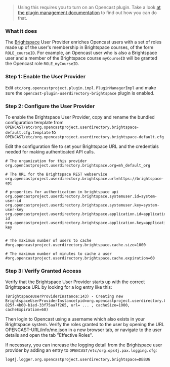 > Using this requires you to turn on an Opencast plugin.
> Take a look [at the plugin management documentation](plugin-management.md) to find out how you can do that.

### What it does

The [Brightspace](https://www.d2l.com/) User Provider enriches Opencast users with a
set of roles made up of the user's membership in Brightspace courses, of the form
`ROLE_courseID`. For example, an Opencast user who is also a Brightspace user and a
member of the Brightspace course `myCourseID` will be granted the Opencast role `ROLE_myCourseID`.


### Step 1: Enable the User Provider

Edit `etc/org.opencastproject.plugin.impl.PluginManagerImpl` and make sure the
`opencast-plugin-userdirectory-brightspace` plugin is enabled.

### Step 2: Configure the User Provider

To enable the Brightspace User Provider, copy and rename the bundled configuration
template from
`OPENCAST/etc/org.opencastproject.userdirectory.brightspace-default.cfg.template` to
`OPENCAST/etc/org.opencastproject.userdirectory.brightspace-default.cfg`

Edit the configuration file to set your Brightspace URL and the credentials needed for making authenticated API calls.

```
# The organization for this provider
org.opencastproject.userdirectory.brightspace.org=mh_default_org

# The URL for the Brightspace REST webservice
org.opencastproject.userdirectory.brightspace.url=https://brightspace-api

# properties for authentication in brightspace api
org.opencastproject.userdirectory.brightspace.systemuser.id=system-user-id
org.opencastproject.userdirectory.brightspace.systemuser.key=system-user-key
org.opencastproject.userdirectory.brightspace.application.id=application-id
org.opencastproject.userdirectory.brightspace.application.key=application-key


# The maximum number of users to cache
#org.opencastproject.userdirectory.brightspace.cache.size=1000

# The maximum number of minutes to cache a user
#org.opencastproject.userdirectory.brightspace.cache.expiration=60
```

### Step 3: Verify Granted Access

Verify that the Brightspace User Provider starts up with the correct Brightspace URL by looking
for a log entry like this:

```
(BrightspaceUserProviderInstance:143) - Creating new BrightspaceUserProviderInstance(pid=org.opencastproject.userdirectory.brightspace.378cdff4-825f-4b60-b1ed-33f75aa7f265, url= ... , cacheSize=1000, cacheExpiration=60)
```

Then login to Opencast using a username which also exists in your Brightspace system.
Verify the roles granted to the user by opening the URL
OPENCAST-URL/info/me.json in a new browser tab, or navigate to the user details
and open the tab "Effective Roles".

If necessary, you can increase the logging detail from the Brightspace user provider
by adding an entry to `OPENCAST/etc/org.ops4j.pax.logging.cfg`:

```
log4j.logger.org.opencastproject.userdirectory.brightspace=DEBUG
```
